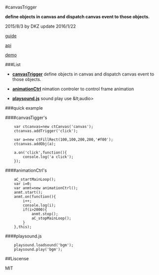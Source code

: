 #canvasTrigger

**define objects in canvas and dispatch canvas event to those objects.**

2015/8/3 by DKZ update 2016/1/22



[guide](http://davidkingzyb.github.io/blogmd/6.html)

[api](./api.md)

[demo](http://davidkingzyb.github.io/canvasTrigger/demo/skilltreetest/skilltreetest.html)

###List

- **[canvasTrigger](#canvastrigger-1)** define objects in canvas and dispatch canvas event to those objects.

- **[animationCtrl](#animationctrl)** nimation controler to control frame animation

- [**playsound.js**](#playsoundjs) sound play use &It;audio&gt;

###quick example

####canvasTigger's

```
    var ctcanvas=new ctCanvas('canvas');
    ctcanvas.addTrigger('click');

    var a=new ctFillRect(100,100,200,200,'#f00');
    ctcanvas.addObj(a);

    a.on('click',function(){
    	console.log('a click');
    });
```

####animationCtrl's

```
    aC_startMainLoop();
    var i=0;
    var anmt=new animationCtrl();
    anmt.start();
    anmt.on(function(){
        i++;
        console.log(i);
        if(i>2000){
            anmt.stop();
            aC_stopMainLoop();
        }
    },this);

```

####playsound.js

```
    playsound.loadsound('bgm');
    playsound.play('bgm');
```

##Liscense

MIT















